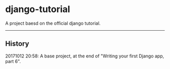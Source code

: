 # django-tutorial
A project baesd on the official django tutorial.

--------------
History
--------------
20171012 20:58: A base project, at the end of "Writing your first Django app, part 6".
